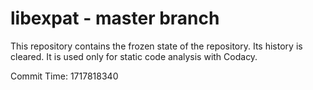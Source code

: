 # libexpat - master branch

This repository contains the frozen state of the repository.
Its history is cleared. It is used only for static code
analysis with Codacy.

Commit Time: 1717818340